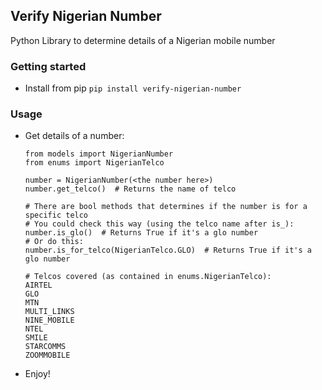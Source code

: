 ## Verify Nigerian Number
Python Library to determine details of a Nigerian mobile number

### Getting started
* Install from pip `pip install verify-nigerian-number`

### Usage
* Get details of a number:
  
    ```
    from models import NigerianNumber
    from enums import NigerianTelco
  
    number = NigerianNumber(<the number here>)
    number.get_telco()  # Returns the name of telco
    
    # There are bool methods that determines if the number is for a specific telco
    # You could check this way (using the telco name after is_):
    number.is_glo()  # Returns True if it's a glo number
    # Or do this:
    number.is_for_telco(NigerianTelco.GLO)  # Returns True if it's a glo number
  
    # Telcos covered (as contained in enums.NigerianTelco):
    AIRTEL
    GLO
    MTN
    MULTI_LINKS
    NINE_MOBILE
    NTEL
    SMILE
    STARCOMMS
    ZOOMMOBILE
  ```
* Enjoy!
